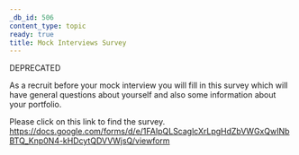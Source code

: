 ```yaml
---
_db_id: 506
content_type: topic
ready: true
title: Mock Interviews Survey
---
```


DEPRECATED

As a recruit before your mock interview you will fill in this survey which will have general questions about yourself and also some information about your portfolio.

Please click on this link to find the survey.
https://docs.google.com/forms/d/e/1FAIpQLScaglcXrLpgHdZbVWGxQwINbBTQ_Knp0N4-kHDcytQDVVWjsQ/viewform